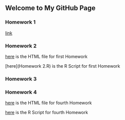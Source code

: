 ## Welcome to My GitHub Page

### Homework 1
[link](https://moodle.boun.edu.tr/login/)

### Homework 2

[here](Homework-2.html) is the HTML file for first Homework

[here](Homework 2.R) is the R Script for first Homework

### Homework 3

### Homework 4
[here](HW4.html) is the HTML file for fourth Homework

[here](HW4.R) is the R Script for fourth Homework
